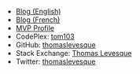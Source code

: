 - [Blog (English)](http://www.thomaslevesque.com/)
- [Blog (French)](http://www.thomaslevesque.fr/)
- [MVP Profile](https://mvp.microsoft.com/en-us/mvp/Thomas%20Levesque-4039815)
- CodePlex: [tom103](https://www.codeplex.com/site/users/view/tom103)
- GitHub: [thomaslevesque](https://github.com/thomaslevesque)
- Stack Exchange: [Thomas Levesque](http://stackoverflow.com/users/98713/thomas-levesque)
- Twitter: [thomaslevesque](https://twitter.com/thomaslevesque)
